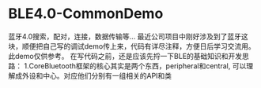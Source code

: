 # BLE4.0-CommonDemo
蓝牙4.0搜索，配对，连接，数据传输等... 最近公司项目中刚好涉及到了蓝牙这块，顺便把自己写的调试demo传上来，代码有详尽注释，方便日后学习交流用。
此demo仅供参考。
在写代码之前，还是应该先捋一下BLE的基础知识和开发思路：
1.CoreBluetooth框架的核心其实是两个东西，peripheral和central, 可以理解成外设和中心。对应他们分别有一组相关的API和类
